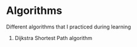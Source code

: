 # Algorithms
Different algorithms that I practiced during learning

1. Dijkstra Shortest Path algorithm
